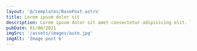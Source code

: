 ```yaml
---
layout: '@/templates/BasePost.astro'
title: Lorem ipsum dolor sit
description: Lorem ipsum dolor sit amet consectetur adipisicing elit. Tenetur vero esse non molestias eos excepturi.
pubDate: 01/08/2021
imgSrc: '/assets/images/auto.jpg'
imgAlt: 'Image post 6'
---
```




